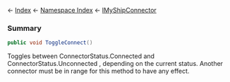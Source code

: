 ← [Index](Api-Index) ← [Namespace Index](Namespace-Index) ← [IMyShipConnector](Sandbox.ModAPI.Ingame.IMyShipConnector)

### Summary

```csharp
public void ToggleConnect()
```

Toggles between ConnectorStatus.Connected and ConnectorStatus.Unconnected , depending on the current status. Another connector must be in range for this method to have any effect.

